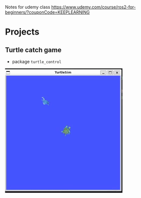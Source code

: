 Notes for udemy class https://www.udemy.com/course/ros2-for-beginners/?couponCode=KEEPLEARNING

# Projects
## Turtle catch game
- package `turtle_control`

![](/rm_resources/turtle_catch.gif)